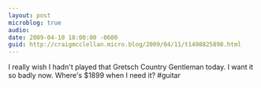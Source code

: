 ```yaml
---
layout: post
microblog: true
audio: 
date: 2009-04-10 18:00:00 -0600
guid: http://craigmcclellan.micro.blog/2009/04/11/t1498825898.html
---
```

I really wish I hadn't played that Gretsch Country Gentleman today.  I want it so badly now.  Where's $1899 when I need it? #guitar
